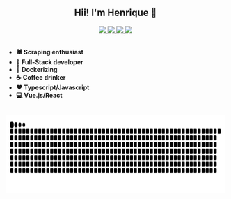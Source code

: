 <h2 align="center">
 Hii! I'm Henrique 👋
</h2>

<div align="center" style="display: inline_block;">
 <a href="https://t.me/pedrohenriquedev">
  <img src="https://img.shields.io/badge/Telegram-0D6BDB?style=for-the-badge&logo=telegram&logoColor=white" target="_blank">
 </a>

 <a href="https://pedrohdev.tech">
  <img src="https://img.shields.io/badge/Website-FF5244?style=for-the-badge&logo=website&logoColor=white">
 </a>

 <a href="https://www.linkedin.com/in/pedro-henrique-089539219/">
  <img src="https://img.shields.io/badge/-LinkedIn-%230077B5?style=for-the-badge&logo=linkedin&logoColor=white">
 </a> 

  <a href="mailto:contact@pedrohdev.tech">
   <img src="https://img.shields.io/badge/-Email-%23333?style=for-the-badge&logo=gmail&logoColor=white">
  </a>
</div>

<br/>

- **🕷 Scraping enthusiast**
- **🔭 Full-Stack developer**
- **🐳 Dockerizing**
- **☕ Coffee drinker**
- **❤ Typescript/Javascript**
- **💻 Vue.js/React**

<br/>

<div align="center">
  <img height="180em" src="./images/snake.svg"/>
</div>
